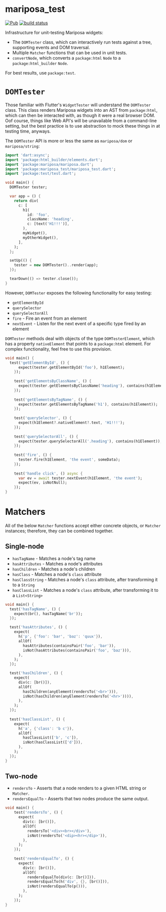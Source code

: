 # mariposa_test
[![Pub](https://img.shields.io/pub/v/mariposa_test.svg)](https://pub.dartlang.org/packages/mariposa_test)
[![build status](https://travis-ci.org/mariposa-dart/test.svg)](https://travis-ci.org/mariposa-dart/test)

Infrastructure for unit-testing Mariposa widgets:
* The `DOMTester` class, which can interactively run tests against a tree, supporting events
and DOM traversal.
* Multiple `Matcher` functions that can be used in unit tests.
* `convertNode`, which converts a `package:html` `Node` to a
`package:html_builder` `Node`.

For best results, use `package:test`. 

# `DOMTester`
Those familiar with Flutter's `WidgetTester` will understand the `DOMTester` class.
This class renders Mariposa widgets into an AST from `package:html`, which can then be interacted
with, as though it were a real browser DOM. Oof course, things like Web API's will be unavailable
from a command-line setting, but the best practice is to use abstraction to mock these things in
at testing time, anyways.

The `DOMTester` API is more or less the same as `mariposa/dom` or `mariposa/string`:

```dart
import 'dart:async';
import 'package:html_builder/elements.dart';
import 'package:mariposa/mariposa.dart';
import 'package:mariposa_test/mariposa_test.dart';
import 'package:test/test.dart';

void main() {
  DOMTester tester;

  var app = () {
    return div(
      c: [
        h1(
          id: 'foo',
          className: 'heading',
          c: [text('H1!!!')],
        ),
        myWidget(),
        myOtherWidget(),
      ],
    );
  };

  setUp(() {
    tester = new DOMTester()..render(app);
  });

  tearDown(() => tester.close());
}
```

However, `DOMTester` exposes the following functionality for easy testing:

* `getElementById`
* `querySelector`
* `querySelectorAll`
* `fire` - Fire an event from an element
* `nextEvent` - Listen for the next event of a specific type fired by an element

`DOMTester` methods deal with objects of the type `DOMTesterElement`, which has a property
`nativeElement` that points to a `package:html` element. For complex functionality, feel free
to use this provision.

```dart
void main() {
  test('getElementById', () {
      expect(tester.getElementById('foo'), h1Element);
    });
  
    test('getElementsByClassName', () {
      expect(tester.getElementsByClassName('heading'), contains(h1Element));
    });
  
    test('getElementsByTagName', () {
      expect(tester.getElementsByTagName('h1'), contains(h1Element));
    });
  
    test('querySelector', () {
      expect(h1Element?.nativeElement?.text, 'H1!!!');
    });
  
    test('querySelectorAll', () {
      expect(tester.querySelectorAll('.heading'), contains(h1Element));
    });
    
    test('fire', () {
      tester.fire(h1Element, 'the event', someData);
    });
    
    test('handle click', () async {
      var ev = await tester.nextEvent(h1Element, 'the event');
      expect(ev, isNotNull);
    });
}
```

# Matchers
All of the below `Matcher` functions accept either concrete objects, or
`Matcher` instances; therefore, they can be combined together.

## Single-node
* `hasTagName` - Matches a node's tag name
* `hasAttributes` - Matches a node's attributes
* `hasChildren` - Matches a node's children
* `hasClass` - Matches a node's `class` attribute
* `hasClassString` - Matches a node's `class` attribute, after transforming it to a `String`
* `hasClassList` - Matches a node's `class` attribute, after transforming it to a `List<String>`

```dart
void main() {
  test('hasTagName', () {
    expect(br(), hasTagName('br'));
  });

  test('hasAttributes', () {
    expect(
      h('p', {'foo': 'bar', 'baz': 'quux'}),
      allOf(
        hasAttributes(containsPair('foo', 'bar')),
        isNot(hasAttributes(containsPair('foo', 'baz'))),
      ),
    );
  });

  test('hasChildren', () {
    expect(
      div(c: [br()]),
      allOf(
        hasChildren(anyElement(rendersTo('<br>'))),
        isNot(hasChildren(anyElement(rendersTo('<hr>')))),
      ),
    );
  });
  
  test('hasClassList', () {
    expect(
      h('a', {'class': 'b c'}),
      allOf(
        hasClassList(['b', 'c']),
        isNot(hasClassList(['d'])),
      ),
    );
  });
}
```

## Two-node
* `rendersTo` - Asserts that a node renders to a given HTML string or `Matcher`.
* `rendersEqualTo` - Asserts that two nodes produce the same output.

```dart
void main() {
    test('rendersTo', () {
      expect(
        div(c: [br()]),
        allOf(
          rendersTo('<div><br></div>'),
          isNot(rendersTo('<dip><hr></dip>')),
        ),
      );
    });
  
    test('rendersEqualTo', () {
      expect(
        div(c: [br()]),
        allOf(
          rendersEqualTo(div(c: [br()])),
          rendersEqualTo(h('div', {}, [br()])),
          isNot(rendersEqualTo(p())),
        ),
      );
    });
}
```